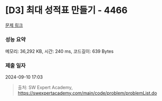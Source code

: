 # [D3] 최대 성적표 만들기 - 4466 

[문제 링크](https://swexpertacademy.com/main/code/problem/problemDetail.do?contestProbId=AWOUfCJ6qVMDFAWg) 

### 성능 요약

메모리: 36,292 KB, 시간: 240 ms, 코드길이: 639 Bytes

### 제출 일자

2024-09-10 17:03



> 출처: SW Expert Academy, https://swexpertacademy.com/main/code/problem/problemList.do